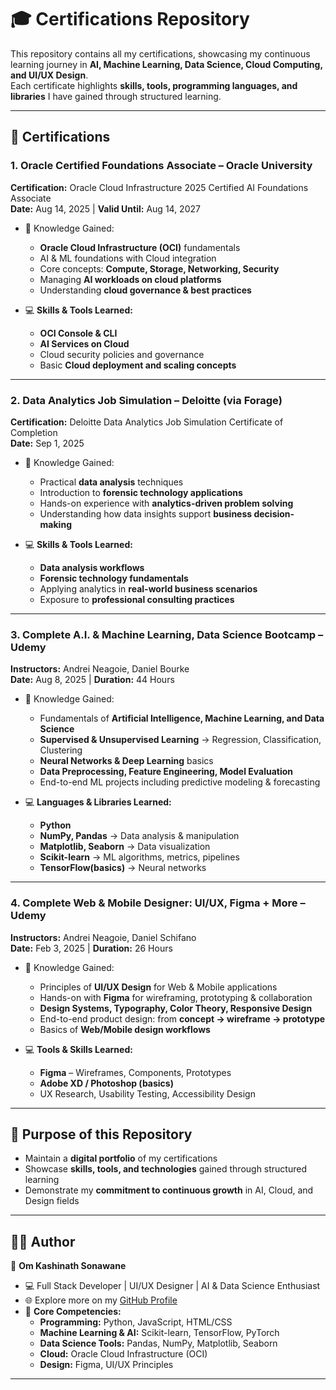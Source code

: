 # 🎓 Certifications Repository  

This repository contains all my certifications, showcasing my continuous learning journey in **AI, Machine Learning, Data Science, Cloud Computing, and UI/UX Design**.  
Each certificate highlights **skills, tools, programming languages, and libraries** I have gained through structured learning.  

---

## 📜 Certifications    

### 1. Oracle Certified Foundations Associate – Oracle University  
**Certification:** Oracle Cloud Infrastructure 2025 Certified AI Foundations Associate  
**Date:** Aug 14, 2025 | **Valid Until:** Aug 14, 2027    

- 🧠 Knowledge Gained:   
  - **Oracle Cloud Infrastructure (OCI)** fundamentals  
  - AI & ML foundations with Cloud integration     
  - Core concepts: **Compute, Storage, Networking, Security**  
  - Managing **AI workloads on cloud platforms**  
  - Understanding **cloud governance & best practices**  

- 💻 **Skills & Tools Learned:**  
  - **OCI Console & CLI**  
  - **AI Services on Cloud**  
  - Cloud security policies and governance  
  - Basic **Cloud deployment and scaling concepts**  

---

### 2. Data Analytics Job Simulation – Deloitte (via Forage)  
**Certification:** Deloitte Data Analytics Job Simulation Certificate of Completion  
**Date:** Sep 1, 2025  

- 🧠 Knowledge Gained:  
  - Practical **data analysis** techniques  
  - Introduction to **forensic technology applications**  
  - Hands-on experience with **analytics-driven problem solving**  
  - Understanding how data insights support **business decision-making**  

- 💻 **Skills & Tools Learned:**  
  - **Data analysis workflows**  
  - **Forensic technology fundamentals**  
  - Applying analytics in **real-world business scenarios**  
  - Exposure to **professional consulting practices**  


---

### 3. Complete A.I. & Machine Learning, Data Science Bootcamp – Udemy  
**Instructors:** Andrei Neagoie, Daniel Bourke  
**Date:** Aug 8, 2025 | **Duration:** 44 Hours  

- 🧠 Knowledge Gained:  
  - Fundamentals of **Artificial Intelligence, Machine Learning, and Data Science**  
  - **Supervised & Unsupervised Learning** → Regression, Classification, Clustering  
  - **Neural Networks & Deep Learning** basics  
  - **Data Preprocessing, Feature Engineering, Model Evaluation**  
  - End-to-end ML projects including predictive modeling & forecasting  

- 💻 **Languages & Libraries Learned:**  
  - **Python**  
  - **NumPy, Pandas** → Data analysis & manipulation  
  - **Matplotlib, Seaborn** → Data visualization  
  - **Scikit-learn** → ML algorithms, metrics, pipelines  
  - **TensorFlow(basics)** → Neural networks  


---

### 4. Complete Web & Mobile Designer: UI/UX, Figma + More – Udemy  
**Instructors:** Andrei Neagoie, Daniel Schifano  
**Date:** Feb 3, 2025 | **Duration:** 26 Hours  

- 🧠 Knowledge Gained:  
  - Principles of **UI/UX Design** for Web & Mobile applications  
  - Hands-on with **Figma** for wireframing, prototyping & collaboration  
  - **Design Systems, Typography, Color Theory, Responsive Design**  
  - End-to-end product design: from **concept → wireframe → prototype**  
  - Basics of **Web/Mobile design workflows**  

- 💻 **Tools & Skills Learned:**  
  - **Figma** – Wireframes, Components, Prototypes  
  - **Adobe XD / Photoshop (basics)**  
  - UX Research, Usability Testing, Accessibility Design  

---


## 🚀 Purpose of this Repository  
- Maintain a **digital portfolio** of my certifications  
- Showcase **skills, tools, and technologies** gained through structured learning  
- Demonstrate my **commitment to continuous growth** in AI, Cloud, and Design fields  

---

## 🧑‍💻 Author  
👤 **Om Kashinath Sonawane**  
- 💻 Full Stack Developer | UI/UX Designer | AI & Data Science Enthusiast  
- 🌐 Explore more on my [GitHub Profile](https://github.com/OmSonawane-360)  
- 🔑 **Core Competencies:**  
  - **Programming:** Python, JavaScript, HTML/CSS  
  - **Machine Learning & AI:** Scikit-learn, TensorFlow, PyTorch  
  - **Data Science Tools:** Pandas, NumPy, Matplotlib, Seaborn  
  - **Cloud:** Oracle Cloud Infrastructure (OCI)  
  - **Design:** Figma, UI/UX Principles  

---
